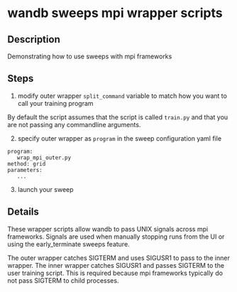 # wandb sweeps mpi wrapper scripts

## Description

Demonstrating how to use sweeps with mpi frameworks

## Steps

1) modify outer wrapper `split_command` variable to match how you want to call your training program

By default the script assumes that the script is called `train.py` and that you are not passing any commandline arguments.

2) specify outer wrapper as `program` in the sweep configuration yaml file

```
program:
   wrap_mpi_outer.py
method: grid
parameters:
   ...
```

3) launch your sweep


## Details

These wrapper scripts allow wandb to pass UNIX signals across mpi frameworks.  Signals are used when manually stopping runs from the UI or using the early_terminate sweeps feature.

The outer wrapper catches SIGTERM and uses SIGUSR1 to pass to the inner wrapper.  The inner wrapper catches SIGUSR1 and passes SIGTERM to the user training script.  This is required because mpi frameworks typically do not pass SIGTERM to child processes.

